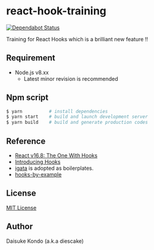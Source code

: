 # react-hook-training

[![Dependabot Status](https://api.dependabot.com/badges/status?host=github&identifier=165770216)](https://dependabot.com)

Training for React Hooks which is a brilliant new feature !!

## Requirement

- Node.js v8.xx
  - Latest minor revision is recommended

## Npm script

```sh
$ yarn          # install dependencies
$ yarn start    # build and launch development server
$ yarn build    # build and generate production codes
```

## Reference

- [React v16.8: The One With Hooks](https://reactjs.org/blog/2019/02/06/react-v16.8.0.html)
- [Introducing Hooks](https://reactjs.org/docs/hooks-intro.html)
- [igata](https://github.com/diescake/igata) is adopted as boilerplates.
- [hooks-by-example](https://github.com/latviancoder/hooks-by-example)

## License

[MIT License](https://github.com/diescake/react-hook-training/blob/master/LICENSE)

## Author

Daisuke Kondo (a.k.a diescake)
